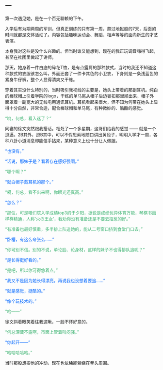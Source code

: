 ## 一

第一次遇见她，是在一个百无聊赖的下午。

入学后有为期两周的军训，但真正训练的只有第一周，熬过地狱般的7天，后面的时间就都是文体活动了。内容包括趣味运动会、舞蹈、相声等等的面向新生的才艺表演。

本身我对这些是没什么兴趣的。但当时谁又能想到，现在的我正玩调音嗨得飞起，甚至在社团里做起了讲师。

那天，她身着一件白底的碎花T恤，是有点露肩的那种款式，当时的我还不知道这种款式的衣服该怎么叫，外面还套了一件卡其色的小卫衣，下身则是一条浅蓝色的紧身牛仔裤，整个人显得清爽又干练。

穿着其实没什么特别的，当时吸引我视线的主要是，她头上带着的那副耳机。纯白的棒球帽上引着学院的logo，干练的单马尾从帽子后边锁扣那里顺出来，帽子外面罩着一副宽大的无线电用通讯耳机。耳机看起来很大，但不知为何带在她头上显得十分自然，非常合适，配合棒球帽和单马尾，有种微妙的、酷酷的感觉。

<span style='color:#3CB371'>“哟，何总，看入迷了？”</span>

同寝的徐文突然跟我搭话。相处了一个多星期，这哥们给我的感觉 —— 就是一个逗逼。2B其外，逗B其中，可以不假思索地随口讲出黄段子，明明入学才一周，各种八卦小道消息却能信手拈来，某种意义上也十分让人佩服。

<span style='color:#0066ff'>“也没有。”</span>

<span style='color:#0066ff'>“话说，那妹子是？看着存在感好强啊。”</span>

<span style='color:#3CB371'>“哪个啊？”</span>

<span style='color:#0066ff'>“就白帽子戴耳机的那个。”</span>

<span style='color:#3CB371'>“嗬，何总，看不出来啊，你眼光还真高。”</span>

<span style='color:#0066ff'>“怎么？”</span>

<span style='color:#3CB371'>“那位，可是咱们院入学成绩top3的于夕阳，据说是成绩优异体育万能，琴棋书画样样精通，人称‘火の王女’，我劝你没有准备还是不要去招惹的好。”</span>

<span style='color:#3CB371'>“有准备也最好慎重，多半排上队追她的，能从二号窗口挤到食堂门口去。”</span>

<span style='color:#0066ff'>“卧槽，有这么夸张么……”</span>

<span style='color:#3CB371'>“你可别不信。别的不说，单论脸、论身材，这样的妹子不也得排队追呢？”</span>

<span style='color:#0066ff'>“是长得挺好看的。”</span>

<span style='color:#3CB371'>“是吧，所以你可得悠着点。”</span>

<span style='color:#0066ff'>“我又不是因为她长得漂亮，再说我也没想着要追……”</span>

<span style='color:#0066ff'>“就是感觉，挺酷的。”</span>

<span style='color:#0066ff'>“像个玩技术的。”</span>

<span style='color:#3CB371'>“哈——”</span>

徐文斜着眼笑着往我这瞅，一脸不怀好意的。

<span style='color:#3CB371'>“何总深藏不露啊，市面上管着叫闷骚。”</span>

<span style='color:#0066ff'>“你起开——”</span>

<span style='color:#3CB371'>“哈哈哈哈哈。”</span>

当时那股想揍他的冲动，现在也依稀能萦绕在拳头周围。